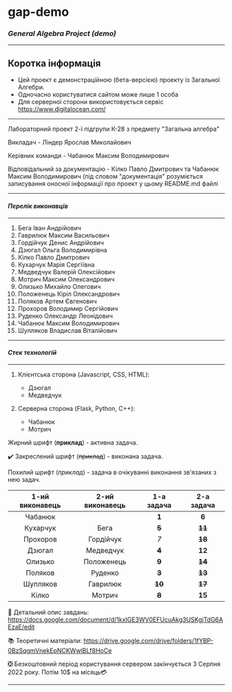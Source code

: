 # gap-demo

### *General Algebra Project (demo)*

---
## Коротка інформація
 * Цей проект є демонстраційною (бета-версією) 
проекту із Загальної Алгебри.
 * Одночасно користуватися сайтом може лише 1 особа
 * Для серверної сторони використовується сервіс 
https://www.digitalocean.com/ 

---

Лабораторний проект 2-ї підгрупи К-28 з предмету "Загальна алгебра"

Викладач - Ліндер Ярослав Миколайович

Керівник команди - Чабанюк Максим Володимирович

Відповідальний за документацію - Кілко Павло Дмитрович та Чабанюк Максим Володимирович
(під словом "документація" розуміється записування оносної інформації про проект у цьому README.md файлі

---
#### *Перелік виконавців*

---

  1. Бега Іван Андрійович            
  2. Гаврилюк Максим Васильович	    
  3. Гордійчук Денис Андрійович	    
  4. Дзюгал Ольга Володимирівна	    
  5. Кілко Павло Дмитрович	          
 6. Кухарчук Марія Сергіївна        
  7. Медведчук Валерій Олексійович	 
  8. Мотрич Максим Олександрович	    
  9. Олизько Михайло Олегович	    
  10. Положенець Кіріл Олександрович	
  11. Поляков Артем Євгенович                  
  12. Прохоров Володимир Сергійович
  13. Руденко Олександр Леонідович
   14. Чабанюк Максим Володимирович
 15. Шупляков Владислав Віталійович

---
#### *Стек технологій*

---

1) Клієнтська сторона (Javascript, CSS, HTML):
    - Дзюгал
    - Медведчук

2) Серверна сторона (Flask, Python, C++):
    - Чабанюк
    - Мотрич

Жирний шрифт (**приклад**) - активна задача.

✔️ Закреслений шрифт (~~приклад~~) - виконана задача.

Похилий шрифт (*приклад*) - задача в очікуванні виконання зв'язаних з нею задач.

| 1-ий виконавець | 2-ий виконавець | 1-а задача | 2-а задача |
| :-------------: | :-------------: | :--------: |:----------:|
|     Чабанюк     |                 |   **1**    |   **6**    |
|    Кухарчук     |      Бега       | ~~**5**~~  | **~~11~~** |
|    Прохоров     |    Гордійчук    |    *7*     | **~~18~~** |
|     Дзюгал      |    Медведчук    | **~~4~~**  |   **12**   |
|     Олизько     |   Положенець    | **~~9~~**  | **~~14~~** |
|     Поляков     |     Руденко     | **~~3~~**  | **~~13~~** |
|    Шупляков     |    Гаврилюк     | ~~**10**~~ | ~~**17**~~ |
|      Кілко      |     Мотрич      | ~~**8**~~  |   **15**   |

📄 Детальний опис завдань: https://docs.google.com/document/d/1kxIGE3WV0EFUcuAkg3USKgjTdG6AEzaE/edit

📚 Теоретичні матеріали: https://drive.google.com/drive/folders/1fYBP-0BzSqgmVnekEpNCKWwlBLf8HoCe

❎ Безкоштовний період користування сервером закінчується 3 Серпня 2022 року. Потім 10$ на місяць💳

---
